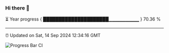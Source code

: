 ### Hi there 👋

⏳ Year progress { █████████████████████▁▁▁▁▁▁▁▁▁ } 70.36 %

---

⏰ Updated on Sat, 14 Sep 2024 12:34:16 GMT

![Progress Bar CI](https://github.com/liununu/liununu/workflows/Progress%20Bar%20CI/badge.svg)
